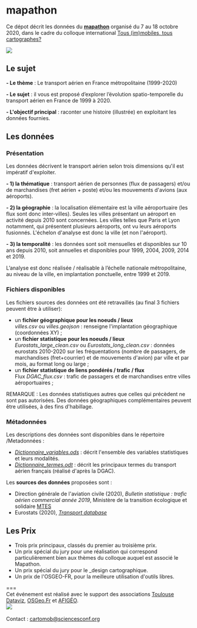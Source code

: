 # mapathon
Ce dépot décrit les données du [**mapathon**](https://cartomob.sciencesconf.org/resource/page/id/14) organisé du 7 au 18 octobre 2020, dans le cadre du colloque international [Tous (im)mobiles, tous cartographes?](https://cartomob.sciencesconf.org/)
 
![](https://i.imgur.com/1gKUrgY.png)

## Le sujet

**- Le thème** : Le transport aérien en France métropolitaine (1999-2020)

**- Le sujet** : il vous est proposé d’explorer l’évolution spatio-temporelle du transport aérien en France de 1999 à 2020. 

**- L'objectif principal** : raconter une histoire (illustrée) en exploitant les données fournies. 

## Les données

### Présentation 

Les données décrivent le transport aérien selon trois dimensions qu'il est impératif d'exploiter. 

**- 1) la thématique** : transport aérien de personnes (flux de passagers) et/ou de marchandises (fret aérien + poste) et/ou les mouvements d'avions (aux aéroports).

**- 2) la géographie** : la localisation élémentaire est la ville aéroportuaire (les flux sont donc inter-villes). Seules les villes présentant un aéroport en activité depuis 2010 sont concernées. Les villes telles que Paris et Lyon notamment, qui présentent plusieurs aéroports, ont vu leurs aéroports fusionnés. L'échelon d'analyse est donc la ville (et non l'aéroport).

**- 3) la temporalité** : les données sont soit mensuelles et disponibles sur 10 ans depuis 2010, soit annuelles et disponibles pour 1999, 2004, 2009, 2014 et 2019.

L’analyse est donc réalisée / réalisable à l’échelle nationale métropolitaine, au niveau de la ville, en implantation ponctuelle, entre 1999 et 2019.

### Fichiers disponibles

Les fichiers sources des données ont été retravaillés (au final 3 fichiers peuvent être à utiliser):
- un **fichier géographique pour les noeuds / lieux** </br> _villes.csv_ ou _villes.geojson_ : renseigne l'implantation géographique (coordonnées XY) ;
- un **fichier statistique pour les noeuds / lieux** </br> _Eurostats_large_clean.csv_ ou _Eurostats_long_clean.csv_ : données eurostats 2010-2020 sur les fréquentations (nombre de passagers, de marchandises (fret+courrier) et de mouvements d'avion) par ville et par mois, au format long ou large ;
- un **fichier statistique de liens pondérés / trafic / flux** </br> Flux _DGAC_flux.csv_ : trafic de passagers et de marchandises entre villes aéroportuaires ; 

REMARQUE : Les données statistiques autres que celles qui précèdent ne sont pas autorisées.
Des données géographiques complémentaires peuvent être utilisées, à des fins d'habillage.

### Métadonnées
Les descriptions des données sont disponibles dans le répertoire /Metadonnées :
- [_Dictionnaire_variables.ods_](https://github.com/gflowiz/mapathon/blob/master/metadonnees/Dictionnaire_variables.ods) : décrit l'ensemble des variables statistiques et leurs modalités.
- [_Dictionnaire_termes.odt_](https://github.com/gflowiz/mapathon/blob/master/metadonnees/Dictionnaire_termes.odt) : décrit les principaux termes du transport aérien français (réalisé d'après la DGAC).

Les **sources des données** proposées sont : 
- Direction générale de l'aviation civile (2020), _Bulletin statistique : trafic aérien commercial année 2019_, Ministère de la transition écologique et solidaire [MTES](https://www.ecologie.gouv.fr/)
- Eurostats (2020), [_Transport database_](https://ec.europa.eu/eurostat/web/transport/data/database)

## Les Prix
- Trois prix principaux, classés du premier au troisième prix.
- Un prix spécial du jury pour une réalisation qui correspond particulièrement bien aux thèmes du colloque auquel est associé le Mapathon.
- Un prix spécial du jury pour le _design cartographique.
- Un prix de l'OSGEO-FR, pour la meilleure utilisation d'outils libres.

=== </br>
Cet événement est réalisé avec le support des associations [Toulouse Dataviz](http://toulouse-dataviz.fr), [OSGeo.Fr](https://www.osgeo.org/local-chapters/osgeo-fr/) et [AFIGÉO](http://www.afigeo.asso.fr/).</br> 
![](https://i.imgur.com/NZvq8Zl.png) </br>    
Contact : cartomob@sciencesconf.org

